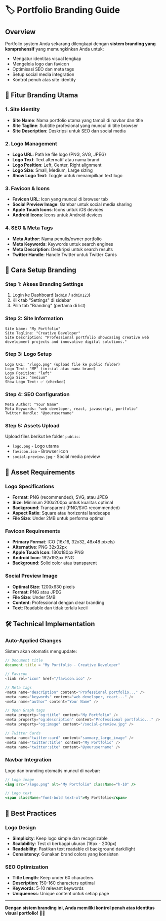 # 🏷️ Portfolio Branding Guide

## Overview

Portfolio system Anda sekarang dilengkapi dengan **sistem branding yang komprehensif** yang memungkinkan Anda untuk:

- Mengatur identitas visual lengkap
- Mengelola logo dan favicon
- Optimisasi SEO dan meta tags
- Setup social media integration
- Kontrol penuh atas site identity

## 🎨 Fitur Branding Utama

### 1. **Site Identity**

- **Site Name**: Nama portfolio utama yang tampil di navbar dan title
- **Site Tagline**: Subtitle profesional yang muncul di title browser
- **Site Description**: Deskripsi untuk SEO dan social media

### 2. **Logo Management**

- **Logo URL**: Path ke file logo (PNG, SVG, JPEG)
- **Logo Text**: Text alternatif atau nama brand
- **Logo Position**: Left, Center, Right alignment
- **Logo Size**: Small, Medium, Large sizing
- **Show Logo Text**: Toggle untuk menampilkan text logo

### 3. **Favicon & Icons**

- **Favicon URL**: Icon yang muncul di browser tab
- **Social Preview Image**: Gambar untuk social media sharing
- **Apple Touch Icons**: Icons untuk iOS devices
- **Android Icons**: Icons untuk Android devices

### 4. **SEO & Meta Tags**

- **Meta Author**: Nama penulis/owner portfolio
- **Meta Keywords**: Keywords untuk search engines
- **Meta Description**: Deskripsi untuk search results
- **Twitter Handle**: Handle Twitter untuk Twitter Cards

## 🚀 Cara Setup Branding

### Step 1: Akses Branding Settings

1. Login ke Dashboard (`admin` / `admin123`)
2. Klik tab "Settings" di sidebar
3. Pilih tab "Branding" (pertama di list)

### Step 2: Site Information

```
Site Name: "My Portfolio"
Site Tagline: "Creative Developer"
Site Description: "Professional portfolio showcasing creative web development projects and innovative digital solutions."
```

### Step 3: Logo Setup

```
Logo URL: "/logo.png" (upload file ke public folder)
Logo Text: "MP" (inisial atau nama brand)
Logo Position: "left"
Logo Size: "medium"
Show Logo Text: ✅ (checked)
```

### Step 4: SEO Configuration

```
Meta Author: "Your Name"
Meta Keywords: "web developer, react, javascript, portfolio"
Twitter Handle: "@yourusername"
```

### Step 5: Assets Upload

Upload files berikut ke folder `public`:

- `logo.png` - Logo utama
- `favicon.ico` - Browser icon
- `social-preview.jpg` - Social media preview

## 📁 Asset Requirements

### Logo Specifications

- **Format**: PNG (recommended), SVG, atau JPEG
- **Size**: Minimum 200x200px untuk kualitas optimal
- **Background**: Transparent (PNG/SVG recommended)
- **Aspect Ratio**: Square atau horizontal landscape
- **File Size**: Under 2MB untuk performa optimal

### Favicon Requirements

- **Primary Format**: ICO (16x16, 32x32, 48x48 pixels)
- **Alternative**: PNG 32x32px
- **Apple Touch Icon**: 180x180px PNG
- **Android Icon**: 192x192px PNG
- **Background**: Solid color atau transparent

### Social Preview Image

- **Optimal Size**: 1200x630 pixels
- **Format**: PNG atau JPEG
- **File Size**: Under 5MB
- **Content**: Professional dengan clear branding
- **Text**: Readable dan tidak terlalu kecil

## 🛠️ Technical Implementation

### Auto-Applied Changes

Sistem akan otomatis mengupdate:

```javascript
// Document title
document.title = "My Portfolio - Creative Developer"

// Favicon
<link rel="icon" href="/favicon.ico" />

// Meta tags
<meta name="description" content="Professional portfolio..." />
<meta name="keywords" content="web developer, react..." />
<meta name="author" content="Your Name" />

// Open Graph tags
<meta property="og:title" content="My Portfolio" />
<meta property="og:description" content="Professional portfolio..." />
<meta property="og:image" content="/social-preview.jpg" />

// Twitter Cards
<meta name="twitter:card" content="summary_large_image" />
<meta name="twitter:title" content="My Portfolio" />
<meta name="twitter:site" content="@yourusername" />
```

### Navbar Integration

Logo dan branding otomatis muncul di navbar:

```jsx
// Logo image
<img src="/logo.png" alt="My Portfolio" className="h-10" />

// Logo text
<span className="font-bold text-xl">My Portfolio</span>
```

## 🎯 Best Practices

### Logo Design

- **Simplicity**: Keep logo simple dan recognizable
- **Scalability**: Test di berbagai ukuran (16px - 200px)
- **Readability**: Pastikan text readable di background dark/light
- **Consistency**: Gunakan brand colors yang konsisten

### SEO Optimization

- **Title Length**: Keep under 60 characters
- **Description**: 150-160 characters optimal
- **Keywords**: 5-10 relevant keywords
- **Uniqueness**: Unique content untuk setiap page

---

**Dengan sistem branding ini, Anda memiliki kontrol penuh atas identitas visual portfolio!** 🚀✨
